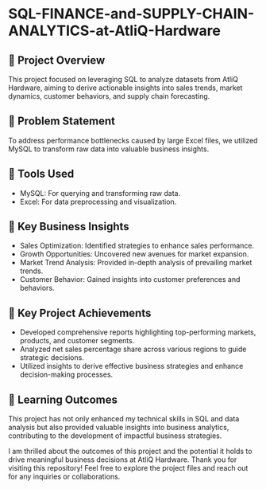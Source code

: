 # SQL-FINANCE-and-SUPPLY-CHAIN-ANALYTICS-at-AtliQ-Hardware

## 📌 Project Overview
This project focused on leveraging SQL to analyze datasets from AtliQ Hardware, aiming to derive actionable insights into sales trends, market dynamics, customer behaviors, and supply chain forecasting.

## 📌 Problem Statement
To address performance bottlenecks caused by large Excel files, we utilized MySQL to transform raw data into valuable business insights.

## 📌 Tools Used
- MySQL: For querying and transforming raw data.
- Excel: For data preprocessing and visualization.

## 📌 Key Business Insights
- Sales Optimization: Identified strategies to enhance sales performance.
- Growth Opportunities: Uncovered new avenues for market expansion.
- Market Trend Analysis: Provided in-depth analysis of prevailing market trends.
- Customer Behavior: Gained insights into customer preferences and behaviors.

## 📌 Key Project Achievements
- Developed comprehensive reports highlighting top-performing markets, products, and customer segments.
- Analyzed net sales percentage share across various regions to guide strategic decisions.
- Utilized insights to derive effective business strategies and enhance decision-making processes.

## 📌 Learning Outcomes
This project has not only enhanced my technical skills in SQL and data analysis but also provided valuable insights into business analytics, contributing to the development of impactful business strategies.

I am thrilled about the outcomes of this project and the potential it holds to drive meaningful business decisions at AtliQ Hardware. Thank you for visiting this repository! Feel free to explore the project files and reach out for any inquiries or collaborations.
